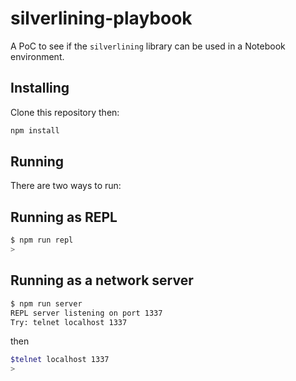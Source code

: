 # silverlining-playbook

A PoC to see if the `silverlining` library can be used in a Notebook environment.

## Installing

Clone this repository then:

```sh
npm install
```

## Running

There are two ways to run:

## Running as REPL 

```sh
$ npm run repl
> 
```

## Running as a network server

```sh
$ npm run server
REPL server listening on port 1337
Try: telnet localhost 1337
```

then 

```sh
$telnet localhost 1337
> 
```
